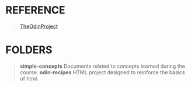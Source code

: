 # REFERENCE

> [TheOdinProject](https://www.theodinproject.com/)

# FOLDERS

> **simple-concepts** Documents related to concepts learned during the course.
> **odin-recipes** HTML project designed to reinforce the basics of html.